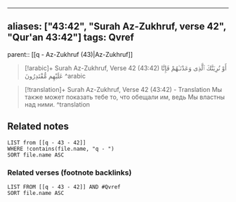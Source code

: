 
---
aliases: ["43:42", "Surah Az-Zukhruf, verse 42", "Qur'an 43:42"]
tags: Qvref
---

parent:: [[q - Az-Zukhruf (43)|Az-Zukhruf]]

> [!arabic]+ Surah Az-Zukhruf, Verse 42 (43:42)
> <span class="quran-arabic">أَوْ نُرِيَنَّكَ ٱلَّذِى وَعَدْنَـٰهُمْ فَإِنَّا عَلَيْهِم مُّقْتَدِرُونَ</span>
^arabic

> [!translation]+ Surah Az-Zukhruf, Verse 42 (43:42) - Translation
> Мы также может показать тебе то, что обещали им, ведь Мы властны над ними.
^translation



## Related notes
```dataview
LIST from [[q - 43 - 42]]
WHERE !contains(file.name, "q - ")
SORT file.name ASC
```

### Related verses (footnote backlinks)
```dataview
LIST FROM [[q - 43 - 42]] AND #Qvref
SORT file.name ASC
```

